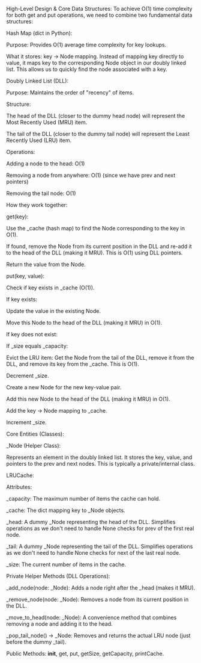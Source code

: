 High-Level Design & Core Data Structures:
To achieve O(1) time complexity for both get and put operations, we need to combine two fundamental data structures:

Hash Map (dict in Python):

Purpose: Provides O(1) average time complexity for key lookups.

What it stores: key -> Node mapping. Instead of mapping key directly to value, it maps key to the corresponding Node object in our doubly linked list. This allows us to quickly find the node associated with a key.

Doubly Linked List (DLL):

Purpose: Maintains the order of "recency" of items.

Structure:

The head of the DLL (closer to the dummy head node) will represent the Most Recently Used (MRU) item.

The tail of the DLL (closer to the dummy tail node) will represent the Least Recently Used (LRU) item.

Operations:

Adding a node to the head: O(1)

Removing a node from anywhere: O(1) (since we have prev and next pointers)

Removing the tail node: O(1)

How they work together:

get(key):

Use the _cache (hash map) to find the Node corresponding to the key in O(1).

If found, remove the Node from its current position in the DLL and re-add it to the head of the DLL (making it MRU). This is O(1) using DLL pointers.

Return the value from the Node.

put(key, value):

Check if key exists in _cache (O(1)).

If key exists:

Update the value in the existing Node.

Move this Node to the head of the DLL (making it MRU) in O(1).

If key does not exist:

If _size equals _capacity:

Evict the LRU item: Get the Node from the tail of the DLL, remove it from the DLL, and remove its key from the _cache. This is O(1).

Decrement _size.

Create a new Node for the new key-value pair.

Add this new Node to the head of the DLL (making it MRU) in O(1).

Add the key -> Node mapping to _cache.

Increment _size.

Core Entities (Classes):

_Node (Helper Class):

Represents an element in the doubly linked list. It stores the key, value, and pointers to the prev and next nodes. This is typically a private/internal class.

LRUCache:

Attributes:

_capacity: The maximum number of items the cache can hold.

_cache: The dict mapping key to _Node objects.

_head: A dummy _Node representing the head of the DLL. Simplifies operations as we don't need to handle None checks for prev of the first real node.

_tail: A dummy _Node representing the tail of the DLL. Simplifies operations as we don't need to handle None checks for next of the last real node.

_size: The current number of items in the cache.

Private Helper Methods (DLL Operations):

_add_node(node: _Node): Adds a node right after the _head (makes it MRU).

_remove_node(node: _Node): Removes a node from its current position in the DLL.

_move_to_head(node: _Node): A convenience method that combines removing a node and adding it to the head.

_pop_tail_node() -> _Node: Removes and returns the actual LRU node (just before the dummy _tail).

Public Methods: __init__, get, put, getSize, getCapacity, printCache.